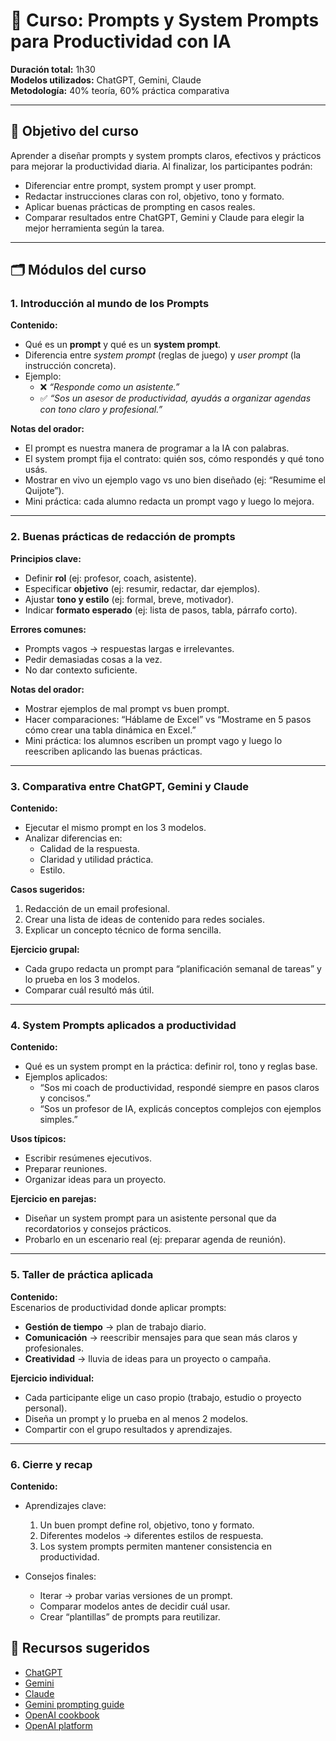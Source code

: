 # 📘 Curso: Prompts y System Prompts para Productividad con IA

**Duración total:** 1h30  
**Modelos utilizados:** ChatGPT, Gemini, Claude  
**Metodología:** 40% teoría, 60% práctica comparativa

---

## 🎯 Objetivo del curso
Aprender a diseñar prompts y system prompts claros, efectivos y prácticos para mejorar la productividad diaria. Al finalizar, los participantes podrán:

- Diferenciar entre prompt, system prompt y user prompt.  
- Redactar instrucciones claras con rol, objetivo, tono y formato.  
- Aplicar buenas prácticas de prompting en casos reales.  
- Comparar resultados entre ChatGPT, Gemini y Claude para elegir la mejor herramienta según la tarea.  

---

## 🗂️ Módulos del curso


### 1. Introducción al mundo de los Prompts

**Contenido:**  
- Qué es un **prompt** y qué es un **system prompt**.  
- Diferencia entre *system prompt* (reglas de juego) y *user prompt* (la instrucción concreta).  
- Ejemplo:  
  - ❌ *“Responde como un asistente.”*  
  - ✅ *“Sos un asesor de productividad, ayudás a organizar agendas con tono claro y profesional.”*

**Notas del orador:**  
- El prompt es nuestra manera de programar a la IA con palabras.  
- El system prompt fija el contrato: quién sos, cómo respondés y qué tono usás.  
- Mostrar en vivo un ejemplo vago vs uno bien diseñado (ej: “Resumime el Quijote”).  
- Mini práctica: cada alumno redacta un prompt vago y luego lo mejora.  

---

### 2. Buenas prácticas de redacción de prompts

**Principios clave:**  
- Definir **rol** (ej: profesor, coach, asistente).  
- Especificar **objetivo** (ej: resumir, redactar, dar ejemplos).  
- Ajustar **tono y estilo** (ej: formal, breve, motivador).  
- Indicar **formato esperado** (ej: lista de pasos, tabla, párrafo corto).  

**Errores comunes:**  
- Prompts vagos → respuestas largas e irrelevantes.  
- Pedir demasiadas cosas a la vez.  
- No dar contexto suficiente.  

**Notas del orador:**  
- Mostrar ejemplos de mal prompt vs buen prompt.  
- Hacer comparaciones: “Háblame de Excel” vs “Mostrame en 5 pasos cómo crear una tabla dinámica en Excel.”  
- Mini práctica: los alumnos escriben un prompt vago y luego lo reescriben aplicando las buenas prácticas.  

---

### 3. Comparativa entre ChatGPT, Gemini y Claude

**Contenido:**  
- Ejecutar el mismo prompt en los 3 modelos.  
- Analizar diferencias en:  
  - Calidad de la respuesta.  
  - Claridad y utilidad práctica.  
  - Estilo.  

**Casos sugeridos:**  
1. Redacción de un email profesional.  
2. Crear una lista de ideas de contenido para redes sociales.  
3. Explicar un concepto técnico de forma sencilla.  

**Ejercicio grupal:**  
- Cada grupo redacta un prompt para “planificación semanal de tareas” y lo prueba en los 3 modelos.  
- Comparar cuál resultó más útil.  

---

### 4. System Prompts aplicados a productividad

**Contenido:**  
- Qué es un system prompt en la práctica: definir rol, tono y reglas base.  
- Ejemplos aplicados:  
  - “Sos mi coach de productividad, respondé siempre en pasos claros y concisos.”  
  - “Sos un profesor de IA, explicás conceptos complejos con ejemplos simples.”  

**Usos típicos:**  
- Escribir resúmenes ejecutivos.  
- Preparar reuniones.  
- Organizar ideas para un proyecto.  

**Ejercicio en parejas:**  
- Diseñar un system prompt para un asistente personal que da recordatorios y consejos prácticos.  
- Probarlo en un escenario real (ej: preparar agenda de reunión).  

---

### 5. Taller de práctica aplicada

**Contenido:**  
Escenarios de productividad donde aplicar prompts:  
- **Gestión de tiempo** → plan de trabajo diario.  
- **Comunicación** → reescribir mensajes para que sean más claros y profesionales.  
- **Creatividad** → lluvia de ideas para un proyecto o campaña.  

**Ejercicio individual:**  
- Cada participante elige un caso propio (trabajo, estudio o proyecto personal).  
- Diseña un prompt y lo prueba en al menos 2 modelos.  
- Compartir con el grupo resultados y aprendizajes.  

---

### 6. Cierre y recap

**Contenido:**  
- Aprendizajes clave:  
  1. Un buen prompt define rol, objetivo, tono y formato.  
  2. Diferentes modelos → diferentes estilos de respuesta.  
  3. Los system prompts permiten mantener consistencia en productividad.  

- Consejos finales:  
  - Iterar → probar varias versiones de un prompt.  
  - Comparar modelos antes de decidir cuál usar.  
  - Crear “plantillas” de prompts para reutilizar.  


## 📌 Recursos sugeridos
- [ChatGPT](https://chat.openai.com)  
- [Gemini](https://gemini.google.com)  
- [Claude](https://claude.ai)  
- [Gemini prompting guide](https://services.google.com/fh/files/misc/gemini-for-google-workspace-prompting-guide-101.pdf)
- [OpenAI cookbook](https://cookbook.openai.com/examples/gpt-5/gpt-5_prompting_guide)
- [OpenAI platform](https://platform.openai.com/chat/edit?models=gpt-5&optimize=true)
